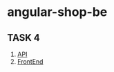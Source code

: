 # angular-shop-be

## TASK 4
1. [API](https://gpt90uhm37.execute-api.eu-west-1.amazonaws.com/dev/products)
2. [FrontEnd](http://d3omcwtf256emd.cloudfront.net)
